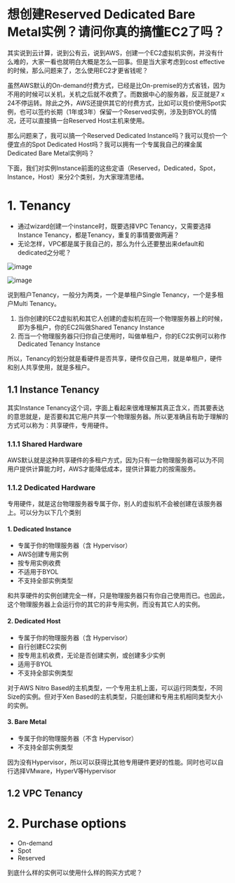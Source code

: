 # 想创建Reserved Dedicated Bare Metal实例？请问你真的搞懂EC2了吗？

其实说到云计算，说到公有云，说到AWS，创建一个EC2虚拟机实例，并没有什么难的，大家一看也就明白大概是怎么一回事。但是当大家考虑到cost effective的时候，那么问题来了，怎么使用EC2才更省钱呢？

虽然AWS默认的On-demand付费方式，已经是比On-premise的方式省钱，因为不用的时候可以关机，关机之后就不收费了。而数据中心的服务器，反正就是7 x 24不停运转。除此之外，AWS还提供其它的付费方式，比如可以竞价使用Spot实例，也可以签约长期（1年或3年）保留一个Reserved实例，涉及到BYOL的情况，还可以直接搞一台Reserved Host主机来使用。

那么问题来了，我可以搞一个Reserved Dedicated Instance吗？我可以竞价一个便宜点的Spot Dedicated Host吗？我可以拥有一个专属我自己的裸金属Dedicated Bare Metal实例吗？

下面，我们对实例Instance前面的这些定语（Reserved，Dedicated，Spot，Instance，Host）来分2个类别，为大家理清思绪。


# 1. Tenancy
- 通过wizard创建一个instance时，既要选择VPC Tenancy，又需要选择Instance Tenancy，都是Tenancy，重复的事情要做两遍？
- 无论怎样，VPC都是属于我自己的，那么为什么还要整出来default和dedicated之分呢？

![image](https://user-images.githubusercontent.com/26485327/72311412-efee8700-36c7-11ea-9de0-cfe6ee261df7.png)

![image](https://user-images.githubusercontent.com/26485327/72311325-9423fe00-36c7-11ea-93a1-7cfd6ce2425a.png)


说到租户Tenancy，一般分为两类，一个是单租户Single Tenancy，一个是多租户Multi Tenancy。
1. 当你创建的EC2虚拟机和其它人创建的虚拟机在同一个物理服务器上的时候，即为多租户，你的EC2叫做Shared Tenancy Instance
2. 而当一个物理服务器只归你自己使用时，叫做单租户，你的EC2实例可以称作Dedicated Tenancy Instance

所以，Tenancy的划分就是看硬件是否共享，硬件仅自己用，就是单租户，硬件和别人共享使用，就是多租户。


## 1.1 Instance Tenancy
其实Instance Tenancy这个词，字面上看起来很难理解其真正含义，而其要表达的意思就是，是否要和其它用户共享一个物理服务器。所以更准确且有助于理解的方式可以称为：共享硬件，专用硬件。

### 1.1.1 Shared Hardware
AWS默认就是这种共享硬件的多租户方式，因为只有一台物理服务器可以为不同用户提供计算能力时，AWS才能降低成本，提供计算能力的按需服务。

### 1.1.2 Dedicated Hardware
专用硬件，就是这台物理服务器专属于你，别人的虚拟机不会被创建在该服务器上。可以分为以下几个类别
#### 1. Dedicated Instance
- 专属于你的物理服务器（含 Hypervisor）
- AWS创建专用实例
- 按专用实例收费
- 不适用于BYOL
- 不支持全部实例类型

和共享硬件的实例创建完全一样，只是物理服务器只有你自己使用而已。也因此，这个物理服务器上会运行你的其它的非专用实例，而没有其它人的实例。

#### 2. Dedicated Host
- 专属于你的物理服务器（含 Hypervisor）
- 自行创建EC2实例
- 按专用主机收费，无论是否创建实例，或创建多少实例
- 适用于BYOL
- 不支持全部实例类型

对于AWS Nitro Based的主机类型，一个专用主机上面，可以运行同类型，不同Size的实例。但对于Xen Based的主机类型，只能创建和专用主机相同类型大小的实例。

#### 3. Bare Metal
- 专属于你的物理服务器（不含 Hypervisor）
- 不支持全部实例类型

因为没有Hypervisor，所以可以获得比其他专用硬件更好的性能。同时也可以自行选择VMware，HyperV等Hypervisor

## 1.2 VPC Tenancy

# 2. Purchase options
- On-demand
- Spot
- Reserved

到底什么样的实例可以使用什么样的购买方式呢？

